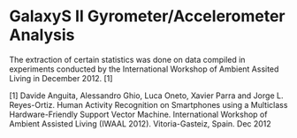# GalaxyS II Gyrometer/Accelerometer Analysis
The extraction of certain statistics was done on data compiled in experiments conducted by the International Workshop of Ambient Assited Living in December 2012. [1]

[1] Davide Anguita, Alessandro Ghio, Luca Oneto, Xavier Parra and Jorge L. Reyes-Ortiz. Human Activity Recognition on Smartphones using a Multiclass Hardware-Friendly Support Vector Machine. International Workshop of Ambient Assisted Living (IWAAL 2012). Vitoria-Gasteiz, Spain. Dec 2012
